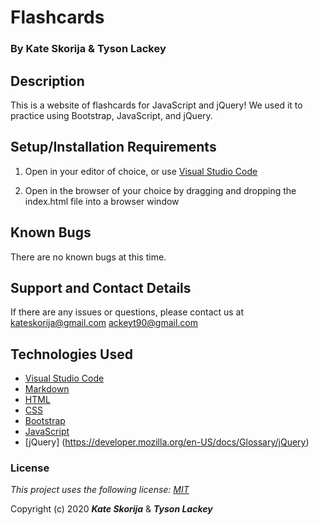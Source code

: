 # Flashcards

### By Kate Skorija & Tyson Lackey

## Description

This is a website of flashcards for JavaScript and jQuery! We used it to practice using Bootstrap, JavaScript, and jQuery.

## Setup/Installation Requirements

1. Open in your editor of choice, or use [Visual Studio Code](https://code.visualstudio.com/)

2. Open in the browser of your choice by dragging and dropping the index.html file into a browser window

## Known Bugs

There are no known bugs at this time.

## Support and Contact Details

If there are any issues or questions, please contact us at <kateskorija@gmail.com> <ackeyt90@gmail.com>

## Technologies Used

*  [Visual Studio Code](https://code.visualstudio.com/)
*  [Markdown](https://daringfireball.net/projects/markdown/)
*  [HTML](https://developer.mozilla.org/en-US/docs/Web/Guide/HTML/HTML5)
*  [CSS](https://developer.mozilla.org/en-US/docs/Glossary/CSS)
*  [Bootstrap](https://developer.mozilla.org/en-US/docs/Glossary/Bootstrap)
*  [JavaScript](https://developer.mozilla.org/en-US/docs/Web/JavaScript)
*  [jQuery]  (https://developer.mozilla.org/en-US/docs/Glossary/jQuery)


### License

*This project uses the following license: [MIT](https://opensource.org/licenses/MIT)*

Copyright (c) 2020 **_Kate Skorija_** & **_Tyson Lackey_**
